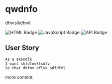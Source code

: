 # qwdnfo
dfnvslkdfnvl

![HTML Badge](https://img.shields.io/badge/-HTML-323795) ![JavaScript Badge](https://img.shields.io/badge/-JavaScript-539436) ![API Badge](https://img.shields.io/badge/-API-F58021) 

## User Story
```
As a aksndlk
I want skldfnvklsdfv
So that dkfmv dflvk sdfdfvl
```
more content